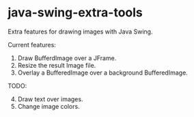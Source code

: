 java-swing-extra-tools
======================

Extra features for drawing images with Java Swing.

Current features:

1. Draw BufferdImage over a JFrame.
2. Resize the result Image file.
3. Overlay a BufferedImage over a background BufferedImage.

TODO:

4. Draw text over images.
5. Change image colors.
